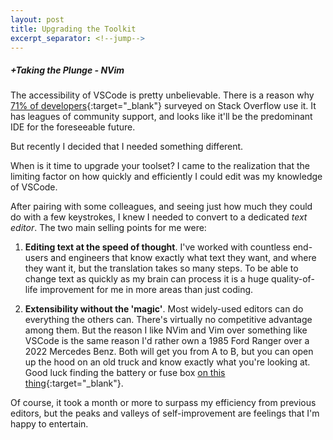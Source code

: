 ```yaml
---
layout: post
title: Upgrading the Toolkit
excerpt_separator: <!--jump-->
---
```


##### +Taking the Plunge - NVim
The accessibility of VSCode is pretty unbelievable. 
There is a reason why [71% of developers](https://insights.stackoverflow.com/survey/2021#section-most-popular-technologies-integrated-development-environment){:target="_blank"}
surveyed on Stack Overflow use it. It has leagues of community support, and looks
like it'll be the predominant IDE for the foreseeable future.

But recently I decided that I needed something different.
<!--jump-->

When is it time to upgrade your toolset? I came to the realization that the limiting
factor on how quickly and efficiently I could edit was my knowledge of VSCode.

After pairing with some colleagues, and seeing just how much they could do with a 
few keystrokes, I knew I needed to convert to a dedicated _text editor_.
The two main selling points for me were:
1. **Editing text at the speed of thought**. I've worked with countless end-users and
engineers that know exactly what text they want, and where they want it, but the
translation takes so many steps. To be able to change text as quickly as my brain 
can process it is a huge quality-of-life improvement for me in more areas than just 
coding.

2. **Extensibility without the 'magic'**. Most widely-used editors can do 
everything the others can. There's virtually no competitive advantage among them.
But the reason I like NVim and Vim over something like VSCode is the same reason
I'd rather own a 1985 Ford Ranger over a 2022 Mercedes Benz. Both will get you
from A to B, but you can open up the hood on an old truck and know exactly what
you're looking at. Good luck finding the battery or fuse box [on this thing](https://www.ihwanburhan.com/wp-content/uploads/2020/06/2022-Mercedes-Benz-S550-Engine.png){:target="_blank"}.

Of course, it took a month or more to surpass my efficiency from previous editors,
but the peaks and valleys of self-improvement are feelings that I'm happy to 
entertain.
